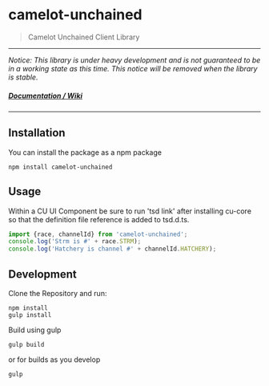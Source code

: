 camelot-unchained
=======

> Camelot Unchained Client Library

---
*Notice: This library is under heavy development and is not guaranteed to be in a working state as this time.  This notice will be removed when the library is stable.*

##### [Documentation / Wiki](https://github.com/csegames/Camelot-Unchained-Client-Library/wiki)

---

Installation
------------

You can install the package as a npm package

```
npm install camelot-unchained
```

Usage
---------

Within a CU UI Component be sure to run 'tsd link' after installing cu-core so that the definition file reference is added to tsd.d.ts.

```javascript
import {race, channelId} from 'camelot-unchained';
console.log('Strm is #' + race.STRM);
console.log('Hatchery is channel #' + channelId.HATCHERY);
```


Development
-----------

Clone the Repository and run:

```
npm install
gulp install
```

Build using gulp

```
gulp build
```

or for builds as you develop

```
gulp
```

